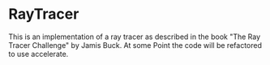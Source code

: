# RayTracer
This is an implementation of a ray tracer as described in the book "The Ray Tracer Challenge" by Jamis Buck.
At some Point the code will be refactored to use accelerate.
